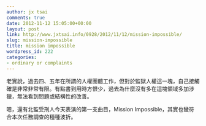 ```yaml
---
author: jx tsai
comments: true
date: 2012-11-12 15:05:00+00:00
layout: post
link: http://www.jxtsai.info/0928/2012/11/12/mission-impossible/
slug: mission-impossible
title: mission impossible
wordpress_id: 222
categories:
- ordinary or complaints
---
```


老實說，過去四、五年在所謂的人權團體工作，但對於監獄人權這一塊，自己接觸確是非常非常有限。有點書到用時方恨少，過去為什麼沒有多在這塊領域多加涉獵，無法看到問題或結構性的改善。  
  
嗯，還有北監受刑人今天表演的第一支曲目，Mission Impossible，其實也蠻符合本次任務調查的種種波折。  

